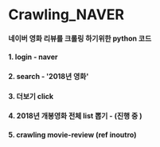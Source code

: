 # Crawling_NAVER

#### 네이버 영화 리뷰를 크롤링 하기위한 python 코드

#### 1. login - naver
#### 2. search - '2018년 영화' 
#### 3. 더보기 click
#### 4. 2018년 개봉영화 전체 list 뽑기 - (진행 중 )
#### 5. crawling movie-review (ref inoutro)

